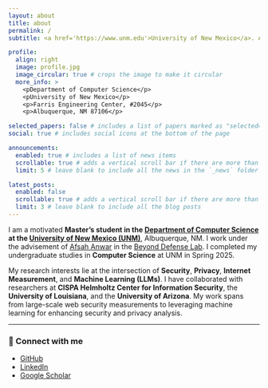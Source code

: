 ```yaml
---
layout: about
title: about
permalink: /
subtitle: <a href='https://www.unm.edu'>University of New Mexico</a>. Albuquerquen, NM. <a href='mailto:mdanish@unm.edu'>mdanish@unm.edu</a>.

profile:
  align: right
  image: profile.jpg
  image_circular: true # crops the image to make it circular
  more_info: >
    <pDepartment of Computer Science</p>
    <pUniversity of New Mexico</p>
    <p>Farris Engineering Center, #2045</p>
    <p>Albuquerque, NM 87106</p>

selected_papers: false # includes a list of papers marked as "selected={true}"
social: true # includes social icons at the bottom of the page

announcements:
  enabled: true # includes a list of news items
  scrollable: true # adds a vertical scroll bar if there are more than 3 news items
  limit: 5 # leave blank to include all the news in the `_news` folder

latest_posts:
  enabled: false
  scrollable: true # adds a vertical scroll bar if there are more than 3 new posts items
  limit: 3 # leave blank to include all the blog posts
---
```


I am a motivated **Master’s student in the [Department of Computer Science](https://www.cs.unm.edu) at the [University of New Mexico (UNM)](https://www.unm.edu)**, Albuquerque, NM. I work under the advisement of [Afsah Anwar](https://www.afsah.org) in the [Beyond Defense Lab](https://www.afsah.org/lab). I completed my undergraduate studies in **Computer Science** at UNM in Spring 2025.

My research interests lie at the intersection of **Security**, **Privacy**, **Internet Measurement**, and **Machine Learning (LLMs)**. I have collaborated with researchers at **CISPA Helmholtz Center for Information Security**, the **University of Louisiana**, and the **University of Arizona**. My work spans from large-scale web security measurements to leveraging machine learning for enhancing security and privacy analysis.

---
### 🔗 Connect with me
- [GitHub](https://github.com/cs-maestro)  
- [LinkedIn](https://linkedin.com/in/cs-maestro)  
- [Google Scholar](https://scholar.google.com/citations?user=T1J6algAAAAJ)  
